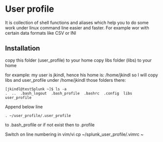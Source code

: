 # User profile

It is collection of shell functions and aliases which help you to do some work under linux command line easier and faster.
For example wor with certain data formats like CSV or INI

## Installation

copy this folder (user_profile) to your home
copy libs folder (libs) to your home

for example: 
my user is jkindl, hence his home is: /home/jkindl
so I will copy libs and user_profile under /home/jkindl those folders there:

```
[jkindl@testSplunk ~]$ ls -a
.  ..  .bash_logout  .bash_profile  .bashrc  .config  libs  user_profile
```

Append below line
```
. ~/user_profile/.user_profile
```

to .bash_profile or if not exist then to .profile

Switch on line numbering in vim/vi
cp ~/splunk_user_profile/.vimrc ~
